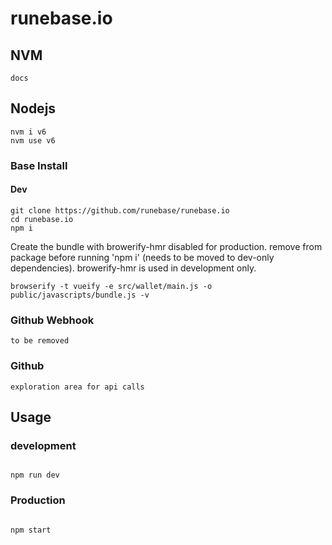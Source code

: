 # runebase.io

## NVM
```
docs

```
## Nodejs
```
nvm i v6
nvm use v6

```
### Base Install

#### Dev
```
git clone https://github.com/runebase/runebase.io
cd runebase.io
npm i
```

Create the bundle with browerify-hmr disabled for production. remove from package before running 'npm i' (needs to be moved to dev-only dependencies). browerify-hmr is used in development only.
```
browserify -t vueify -e src/wallet/main.js -o public/javascripts/bundle.js -v
```
### Github Webhook

```
to be removed

```

### Github

```
exploration area for api calls

```

## Usage

### development

```

npm run dev

```
### Production

```

npm start

```
